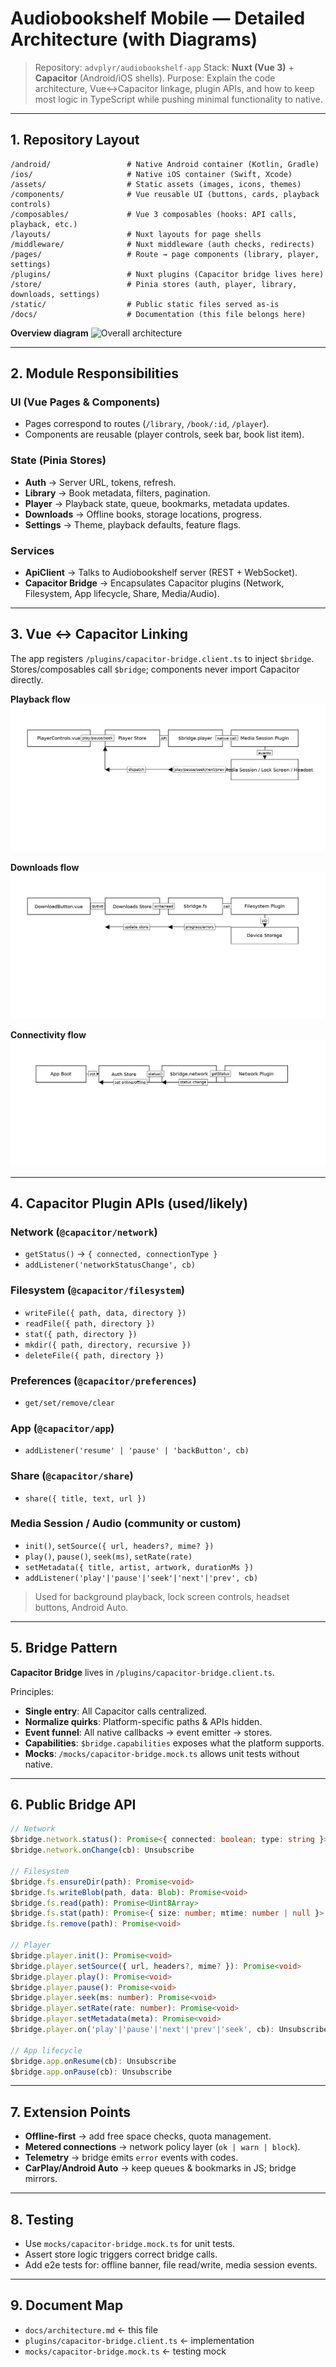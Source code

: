 # Audiobookshelf Mobile — Detailed Architecture (with Diagrams)

> Repository: `advplyr/audiobookshelf-app`
> Stack: **Nuxt (Vue 3)** + **Capacitor** (Android/iOS shells).
> Purpose: Explain the code architecture, Vue↔Capacitor linkage, plugin APIs, and how to keep most logic in TypeScript while pushing minimal functionality to native.

---

## 1. Repository Layout

```
/android/                 # Native Android container (Kotlin, Gradle)
/ios/                     # Native iOS container (Swift, Xcode)
/assets/                  # Static assets (images, icons, themes)
/components/              # Vue reusable UI (buttons, cards, playback controls)
/composables/             # Vue 3 composables (hooks: API calls, playback, etc.)
/layouts/                 # Nuxt layouts for page shells
/middleware/              # Nuxt middleware (auth checks, redirects)
/pages/                   # Route → page components (library, player, settings)
/plugins/                 # Nuxt plugins (Capacitor bridge lives here)
/store/                   # Pinia stores (auth, player, library, downloads, settings)
/static/                  # Public static files served as-is
/docs/                    # Documentation (this file belongs here)
```

**Overview diagram**
![Overall architecture](./diagrams/overview.png)

---

## 2. Module Responsibilities

### UI (Vue Pages & Components)

- Pages correspond to routes (`/library`, `/book/:id`, `/player`).
- Components are reusable (player controls, seek bar, book list item).

### State (Pinia Stores)

- **Auth** → Server URL, tokens, refresh.
- **Library** → Book metadata, filters, pagination.
- **Player** → Playback state, queue, bookmarks, metadata updates.
- **Downloads** → Offline books, storage locations, progress.
- **Settings** → Theme, playback defaults, feature flags.

### Services

- **ApiClient** → Talks to Audiobookshelf server (REST + WebSocket).
- **Capacitor Bridge** → Encapsulates Capacitor plugins (Network, Filesystem, App lifecycle, Share, Media/Audio).

---

## 3. Vue ↔ Capacitor Linking

The app registers `/plugins/capacitor-bridge.client.ts` to inject `$bridge`. Stores/composables call `$bridge`; components never import Capacitor directly.

**Playback flow**
![Playback flow](./diagrams/playback_flow.png)

**Downloads flow**
![Downloads flow](./diagrams/downloads_flow.png)

**Connectivity flow**
![Connectivity flow](./diagrams/connectivity_flow.png)

---

## 4. Capacitor Plugin APIs (used/likely)

### Network (`@capacitor/network`)

- `getStatus()` → `{ connected, connectionType }`
- `addListener('networkStatusChange', cb)`

### Filesystem (`@capacitor/filesystem`)

- `writeFile({ path, data, directory })`
- `readFile({ path, directory })`
- `stat({ path, directory })`
- `mkdir({ path, directory, recursive })`
- `deleteFile({ path, directory })`

### Preferences (`@capacitor/preferences`)

- `get/set/remove/clear`

### App (`@capacitor/app`)

- `addListener('resume' | 'pause' | 'backButton', cb)`

### Share (`@capacitor/share`)

- `share({ title, text, url })`

### Media Session / Audio (community or custom)

- `init()`, `setSource({ url, headers?, mime? })`
- `play()`, `pause()`, `seek(ms)`, `setRate(rate)`
- `setMetadata({ title, artist, artwork, durationMs })`
- `addListener('play'|'pause'|'seek'|'next'|'prev', cb)`

> Used for background playback, lock screen controls, headset buttons, Android Auto.

---

## 5. Bridge Pattern

**Capacitor Bridge** lives in `/plugins/capacitor-bridge.client.ts`.

Principles:

- **Single entry**: All Capacitor calls centralized.
- **Normalize quirks**: Platform-specific paths & APIs hidden.
- **Event funnel**: All native callbacks → event emitter → stores.
- **Capabilities**: `$bridge.capabilities` exposes what the platform supports.
- **Mocks**: `/mocks/capacitor-bridge.mock.ts` allows unit tests without native.

---

## 6. Public Bridge API

```ts
// Network
$bridge.network.status(): Promise<{ connected: boolean; type: string }>
$bridge.network.onChange(cb): Unsubscribe

// Filesystem
$bridge.fs.ensureDir(path): Promise<void>
$bridge.fs.writeBlob(path, data: Blob): Promise<void>
$bridge.fs.read(path): Promise<Uint8Array>
$bridge.fs.stat(path): Promise<{ size: number; mtime: number | null }>
$bridge.fs.remove(path): Promise<void>

// Player
$bridge.player.init(): Promise<void>
$bridge.player.setSource({ url, headers?, mime? }): Promise<void>
$bridge.player.play(): Promise<void>
$bridge.player.pause(): Promise<void>
$bridge.player.seek(ms: number): Promise<void>
$bridge.player.setRate(rate: number): Promise<void>
$bridge.player.setMetadata(meta): Promise<void>
$bridge.player.on('play'|'pause'|'next'|'prev'|'seek', cb): Unsubscribe

// App lifecycle
$bridge.app.onResume(cb): Unsubscribe
$bridge.app.onPause(cb): Unsubscribe
```

---

## 7. Extension Points

- **Offline-first** → add free space checks, quota management.
- **Metered connections** → network policy layer (`ok | warn | block`).
- **Telemetry** → bridge emits `error` events with codes.
- **CarPlay/Android Auto** → keep queues & bookmarks in JS; bridge mirrors.

---

## 8. Testing

- Use `mocks/capacitor-bridge.mock.ts` for unit tests.
- Assert store logic triggers correct bridge calls.
- Add e2e tests for: offline banner, file read/write, media session events.

---

## 9. Document Map

- `docs/architecture.md` ← this file
- `plugins/capacitor-bridge.client.ts` ← implementation
- `mocks/capacitor-bridge.mock.ts` ← testing mock
